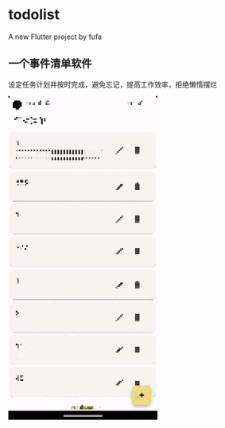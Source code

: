 # todolist

A new Flutter project by fufa

## 一个事件清单软件

设定任务计划并按时完成，避免忘记，提高工作效率，拒绝懒惰摆烂

![image](https://github.com/dodjhsbsn/todolist/blob/main/c26958c0015e3a9471b8b3815d94fb4b-2023-07-05%2014_11_03.gif)